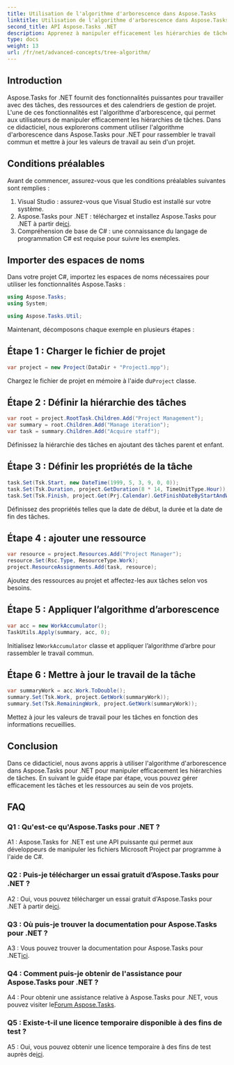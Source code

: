 ```yaml
---
title: Utilisation de l'algorithme d'arborescence dans Aspose.Tasks
linktitle: Utilisation de l'algorithme d'arborescence dans Aspose.Tasks
second_title: API Aspose.Tasks .NET
description: Apprenez à manipuler efficacement les hiérarchies de tâches dans vos projets .NET à l'aide de l'algorithme d'arborescence d'Aspose.Tasks.
type: docs
weight: 13
url: /fr/net/advanced-concepts/tree-algorithm/
---
```

## Introduction

Aspose.Tasks for .NET fournit des fonctionnalités puissantes pour travailler avec des tâches, des ressources et des calendriers de gestion de projet. L'une de ces fonctionnalités est l'algorithme d'arborescence, qui permet aux utilisateurs de manipuler efficacement les hiérarchies de tâches. Dans ce didacticiel, nous explorerons comment utiliser l'algorithme d'arborescence dans Aspose.Tasks pour .NET pour rassembler le travail commun et mettre à jour les valeurs de travail au sein d'un projet.

## Conditions préalables

Avant de commencer, assurez-vous que les conditions préalables suivantes sont remplies :

1. Visual Studio : assurez-vous que Visual Studio est installé sur votre système.
2.  Aspose.Tasks pour .NET : téléchargez et installez Aspose.Tasks pour .NET à partir de[ici](https://releases.aspose.com/tasks/net/).
3. Compréhension de base de C# : une connaissance du langage de programmation C# est requise pour suivre les exemples.

## Importer des espaces de noms

Dans votre projet C#, importez les espaces de noms nécessaires pour utiliser les fonctionnalités Aspose.Tasks :

```csharp
using Aspose.Tasks;
using System;

using Aspose.Tasks.Util;

```

Maintenant, décomposons chaque exemple en plusieurs étapes :

## Étape 1 : Charger le fichier de projet

```csharp
var project = new Project(DataDir + "Project1.mpp");
```

 Chargez le fichier de projet en mémoire à l'aide du`Project` classe.

## Étape 2 : Définir la hiérarchie des tâches

```csharp
var root = project.RootTask.Children.Add("Project Management");
var summary = root.Children.Add("Manage iteration");
var task = summary.Children.Add("Acquire staff");
```

Définissez la hiérarchie des tâches en ajoutant des tâches parent et enfant.

## Étape 3 : Définir les propriétés de la tâche

```csharp
task.Set(Tsk.Start, new DateTime(1999, 5, 3, 9, 0, 0));
task.Set(Tsk.Duration, project.GetDuration(8 * 14, TimeUnitType.Hour));
task.Set(Tsk.Finish, project.Get(Prj.Calendar).GetFinishDateByStartAndWork(task.Get(Tsk.Start), task.Get(Tsk.Duration)));
```

Définissez des propriétés telles que la date de début, la durée et la date de fin des tâches.

## Étape 4 : ajouter une ressource

```csharp
var resource = project.Resources.Add("Project Manager");
resource.Set(Rsc.Type, ResourceType.Work);
project.ResourceAssignments.Add(task, resource);
```

Ajoutez des ressources au projet et affectez-les aux tâches selon vos besoins.

## Étape 5 : Appliquer l’algorithme d’arborescence

```csharp
var acc = new WorkAccumulator();
TaskUtils.Apply(summary, acc, 0);
```

 Initialisez le`WorkAccumulator` classe et appliquer l’algorithme d’arbre pour rassembler le travail commun.

## Étape 6 : Mettre à jour le travail de la tâche

```csharp
var summaryWork = acc.Work.ToDouble();
summary.Set(Tsk.Work, project.GetWork(summaryWork));
summary.Set(Tsk.RemainingWork, project.GetWork(summaryWork));
```

Mettez à jour les valeurs de travail pour les tâches en fonction des informations recueillies.

## Conclusion

Dans ce didacticiel, nous avons appris à utiliser l'algorithme d'arborescence dans Aspose.Tasks pour .NET pour manipuler efficacement les hiérarchies de tâches. En suivant le guide étape par étape, vous pouvez gérer efficacement les tâches et les ressources au sein de vos projets.

## FAQ

### Q1 : Qu'est-ce qu'Aspose.Tasks pour .NET ?

A1 : Aspose.Tasks for .NET est une API puissante qui permet aux développeurs de manipuler les fichiers Microsoft Project par programme à l'aide de C#.

### Q2 : Puis-je télécharger un essai gratuit d’Aspose.Tasks pour .NET ?

 A2 : Oui, vous pouvez télécharger un essai gratuit d'Aspose.Tasks pour .NET à partir de[ici](https://releases.aspose.com/).

### Q3 : Où puis-je trouver la documentation pour Aspose.Tasks pour .NET ?

 A3 : Vous pouvez trouver la documentation pour Aspose.Tasks pour .NET[ici](https://reference.aspose.com/tasks/net/).

### Q4 : Comment puis-je obtenir de l'assistance pour Aspose.Tasks pour .NET ?

 A4 : Pour obtenir une assistance relative à Aspose.Tasks pour .NET, vous pouvez visiter le[Forum Aspose.Tasks](https://forum.aspose.com/c/tasks/15).

### Q5 : Existe-t-il une licence temporaire disponible à des fins de test ?

 A5 : Oui, vous pouvez obtenir une licence temporaire à des fins de test auprès de[ici](https://purchase.aspose.com/temporary-license/).